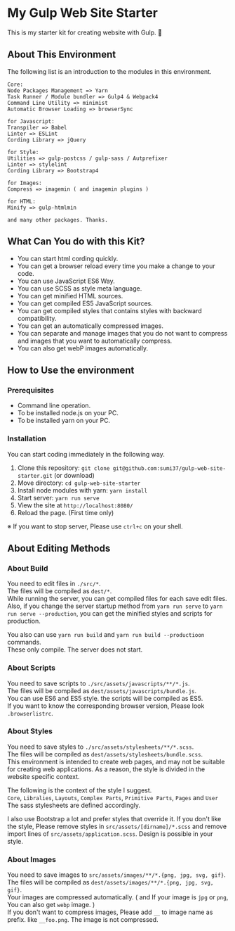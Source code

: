 # My Gulp Web Site Starter
This is my starter kit for creating website with Gulp. :full_moon_with_face:


## About This Environment
The following list is an introduction to the modules in this environment.

```
Core:
Node Packages Management => Yarn
Task Runner / Module bundler => Gulp4 & Webpack4
Command Line Utility => minimist
Automatic Browser Loading => browserSync

for Javascript:
Transpiler => Babel
Linter => ESLint
Cording Library => jQuery

for Style:
Utilities => gulp-postcss / gulp-sass / Autprefixer
Linter => stylelint
Cording Library => Bootstrap4

for Images:
Compress => imagemin ( and imagemin plugins )

for HTML:
Minify => gulp-htmlmin

and many other packages. Thanks.
```


## What Can You do with this Kit?
- You can start html cording quickly.
- You can get a browser reload every time you make a change to your code.
- You can use JavaScript ES6 Way.
- You can use SCSS as style meta language.
- You can get minified HTML sources.
- You can get compiled ES5 JavaScript sources.
- You can get compiled styles that contains styles with backward compatibility.
- You can get an automatically compressed images.
- You can separate and manage images that you do not want to compress and images that you want to automatically compress.
- You can also get webP images automatically.


## How to Use the environment

### Prerequisites
- Command line operation.
- To be installed node.js on your PC.
- To be installed yarn on your PC.

### Installation
You can start coding immediately in the following way.

1. Clone this repository: `git clone git@github.com:sumi37/gulp-web-site-starter.git` (or download)
2. Move directory: `cd gulp-web-site-starter`
3. Install node modules with yarn: `yarn install`
4. Start server: `yarn run serve`
5. View the site at `http://localhost:8080/`
6. Reload the page. (First time only)

※ If you want to stop server, Please use `ctrl+c` on your shell.


## About Editing Methods

### About Build
You need to edit files in `./src/*`.  
The files will be compiled as `dest/*`.  
While running the server, you can get compiled files for each save edit files.
Also, if you change the server startup method from `yarn run serve` to `yarn run serve --production`, you can get the minified styles and scripts for production.

You also can use `yarn run build` and `yarn run build --productioon` commands.  
These only compile. The server does not start.

### About Scripts
You need to save scripts to `./src/assets/javascripts/**/*.js`.  
The files will be compiled as `dest/assets/javascripts/bundle.js`.  
You can use ES6 and ES5 style. the scripts will be compiled as ES5.  
If you want to know the corresponding browser version, Please look `.browserlistrc`.

### About Styles
You need to save styles to `./src/assets/stylesheets/**/*.scss`.  
The files will be compiled as `dest/assets/stylesheets/bundle.scss`.  
This environment is intended to create web pages, and may not be suitable for creating web applications.
As a reason, the style is divided in the website specific context.

The following is the context of the style I suggest.  
`Core`, `Libralies`, `Layouts`, `Complex Parts`, `Primitive Parts`, `Pages` and `User`  
The sass stylesheets are defined accordingly.  

I also use Bootstrap a lot and prefer styles that override it.
If you don't like the style, Please remove styles in `src/assets/[dirname]/*.scss` and remove import lines of `src/assets/application.scss`. Design is possible in your style.

### About Images
You need to save images to `src/assets/images/**/*.{png, jpg, svg, gif}`.  
The files will be compiled as `dest/assets/images/**/*.{png, jpg, svg, gif}`.  
Your images are compressed automatically. ( and If your image is `jpg` or `png`, You can also get `webp` image. )  
If you don't want to compress images, Please add `__` to image name as prefix. like `__foo.png`. The image is not compressed.
